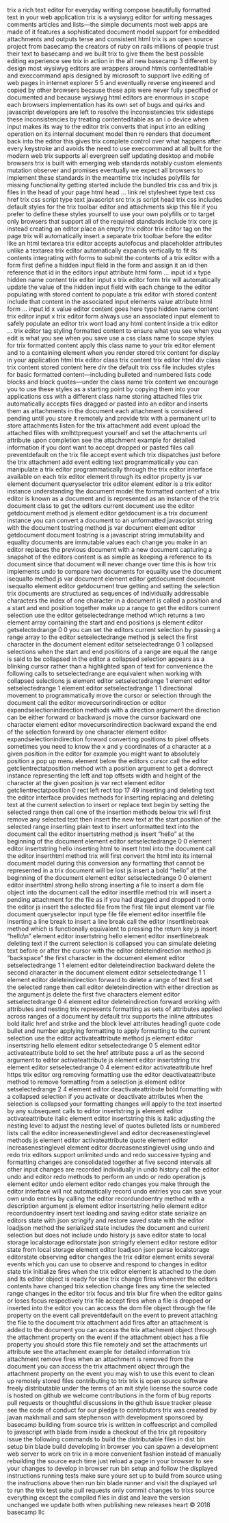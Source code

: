 trix a rich text editor for everyday writing compose beautifully formatted text in your web application trix is a wysiwyg editor for writing messages comments articles and lists—the simple documents most web apps are made of it features a sophisticated document model support for embedded attachments and outputs terse and consistent html trix is an open source project from basecamp the creators of ruby on rails millions of people trust their text to basecamp and we built trix to give them the best possible editing experience see trix in action in the all new basecamp 3 different by design most wysiwyg editors are wrappers around htmls contenteditable and execcommand apis designed by microsoft to support live editing of web pages in internet explorer 5 5 and eventually reverse engineered and copied by other browsers because these apis were never fully specified or documented and because wysiwyg html editors are enormous in scope each browsers implementation has its own set of bugs and quirks and javascript developers are left to resolve the inconsistencies trix sidesteps these inconsistencies by treating contenteditable as an i o device when input makes its way to the editor trix converts that input into an editing operation on its internal document model then re renders that document back into the editor this gives trix complete control over what happens after every keystroke and avoids the need to use execcommand at all built for the modern web trix supports all evergreen self updating desktop and mobile browsers trix is built with emerging web standards notably custom elements mutation observer and promises eventually we expect all browsers to implement these standards in the meantime trix includes polyfills for missing functionality getting started include the bundled trix css and trix js files in the head of your page html head … link rel stylesheet type text css href trix css script type text javascript src trix js script head trix css includes default styles for the trix toolbar editor and attachments skip this file if you prefer to define these styles yourself to use your own polyfills or to target only browsers that support all of the required standards include trix core js instead creating an editor place an empty trix editor trix editor tag on the page trix will automatically insert a separate trix toolbar before the editor like an html textarea trix editor accepts autofocus and placeholder attributes unlike a textarea trix editor automatically expands vertically to fit its contents integrating with forms to submit the contents of a trix editor with a form first define a hidden input field in the form and assign it an id then reference that id in the editors input attribute html form … input id x type hidden name content trix editor input x trix editor form trix will automatically update the value of the hidden input field with each change to the editor populating with stored content to populate a trix editor with stored content include that content in the associated input elements value attribute html form … input id x value editor content goes here type hidden name content trix editor input x trix editor form always use an associated input element to safely populate an editor trix wont load any html content inside a trix editor … trix editor tag styling formatted content to ensure what you see when you edit is what you see when you save use a css class name to scope styles for trix formatted content apply this class name to your trix editor element and to a containing element when you render stored trix content for display in your application html trix editor class trix content trix editor html div class trix content stored content here div the default trix css file includes styles for basic formatted content—including bulleted and numbered lists code blocks and block quotes—under the class name trix content we encourage you to use these styles as a starting point by copying them into your applications css with a different class name storing attached files trix automatically accepts files dragged or pasted into an editor and inserts them as attachments in the document each attachment is considered pending until you store it remotely and provide trix with a permanent url to store attachments listen for the trix attachment add event upload the attached files with xmlhttprequest yourself and set the attachments url attribute upon completion see the attachment example for detailed information if you dont want to accept dropped or pasted files call preventdefault on the trix file accept event which trix dispatches just before the trix attachment add event editing text programmatically you can manipulate a trix editor programmatically through the trix editor interface available on each trix editor element through its editor property js var element document queryselector trix editor element editor is a trix editor instance understanding the document model the formatted content of a trix editor is known as a document and is represented as an instance of the trix document class to get the editors current document use the editor getdocument method js element editor getdocument is a trix document instance you can convert a document to an unformatted javascript string with the document tostring method js var document element editor getdocument document tostring is a javascript string immutability and equality documents are immutable values each change you make in an editor replaces the previous document with a new document capturing a snapshot of the editors content is as simple as keeping a reference to its document since that document will never change over time this is how trix implements undo to compare two documents for equality use the document isequalto method js var document element editor getdocument document isequalto element editor getdocument true getting and setting the selection trix documents are structured as sequences of individually addressable characters the index of one character in a document is called a position and a start and end position together make up a range to get the editors current selection use the editor getselectedrange method which returns a two element array containing the start and end positions js element editor getselectedrange 0 0 you can set the editors current selection by passing a range array to the editor setselectedrange method js select the first character in the document element editor setselectedrange 0 1 collapsed selections when the start and end positions of a range are equal the range is said to be collapsed in the editor a collapsed selection appears as a blinking cursor rather than a highlighted span of text for convenience the following calls to setselectedrange are equivalent when working with collapsed selections js element editor setselectedrange 1 element editor setselectedrange 1 element editor setselectedrange 1 1 directional movement to programmatically move the cursor or selection through the document call the editor movecursorindirection or editor expandselectionindirection methods with a direction argument the direction can be either forward or backward js move the cursor backward one character element editor movecursorindirection backward expand the end of the selection forward by one character element editor expandselectionindirection forward converting positions to pixel offsets sometimes you need to know the x and y coordinates of a character at a given position in the editor for example you might want to absolutely position a pop up menu element below the editors cursor call the editor getclientrectatposition method with a position argument to get a domrect instance representing the left and top offsets width and height of the character at the given position js var rect element editor getclientrectatposition 0 rect left rect top 17 49 inserting and deleting text the editor interface provides methods for inserting replacing and deleting text at the current selection to insert or replace text begin by setting the selected range then call one of the insertion methods below trix will first remove any selected text then insert the new text at the start position of the selected range inserting plain text to insert unformatted text into the document call the editor insertstring method js insert “hello” at the beginning of the document element editor setselectedrange 0 0 element editor insertstring hello inserting html to insert html into the document call the editor inserthtml method trix will first convert the html into its internal document model during this conversion any formatting that cannot be represented in a trix document will be lost js insert a bold “hello” at the beginning of the document element editor setselectedrange 0 0 element editor inserthtml strong hello strong inserting a file to insert a dom file object into the document call the editor insertfile method trix will insert a pending attachment for the file as if you had dragged and dropped it onto the editor js insert the selected file from the first file input element var file document queryselector input type file file element editor insertfile file inserting a line break to insert a line break call the editor insertlinebreak method which is functionally equivalent to pressing the return key js insert “hello\n” element editor insertstring hello element editor insertlinebreak deleting text if the current selection is collapsed you can simulate deleting text before or after the cursor with the editor deleteindirection method js “backspace” the first character in the document element editor setselectedrange 1 1 element editor deleteindirection backward delete the second character in the document element editor setselectedrange 1 1 element editor deleteindirection forward to delete a range of text first set the selected range then call editor deleteindirection with either direction as the argument js delete the first five characters element editor setselectedrange 0 4 element editor deleteindirection forward working with attributes and nesting trix represents formatting as sets of attributes applied across ranges of a document by default trix supports the inline attributes bold italic href and strike and the block level attributes heading1 quote code bullet and number applying formatting to apply formatting to the current selection use the editor activateattribute method js element editor insertstring hello element editor setselectedrange 0 5 element editor activateattribute bold to set the href attribute pass a url as the second argument to editor activateattribute js element editor insertstring trix element editor setselectedrange 0 4 element editor activateattribute href https trix editor org removing formatting use the editor deactivateattribute method to remove formatting from a selection js element editor setselectedrange 2 4 element editor deactivateattribute bold formatting with a collapsed selection if you activate or deactivate attributes when the selection is collapsed your formatting changes will apply to the text inserted by any subsequent calls to editor insertstring js element editor activateattribute italic element editor insertstring this is italic adjusting the nesting level to adjust the nesting level of quotes bulleted lists or numbered lists call the editor increasenestinglevel and editor decreasenestinglevel methods js element editor activateattribute quote element editor increasenestinglevel element editor decreasenestinglevel using undo and redo trix editors support unlimited undo and redo successive typing and formatting changes are consolidated together at five second intervals all other input changes are recorded individually in undo history call the editor undo and editor redo methods to perform an undo or redo operation js element editor undo element editor redo changes you make through the editor interface will not automatically record undo entries you can save your own undo entries by calling the editor recordundoentry method with a description argument js element editor insertstring hello element editor recordundoentry insert text loading and saving editor state serialize an editors state with json stringify and restore saved state with the editor loadjson method the serialized state includes the document and current selection but does not include undo history js save editor state to local storage localstorage editorstate json stringify element editor restore editor state from local storage element editor loadjson json parse localstorage editorstate observing editor changes the trix editor element emits several events which you can use to observe and respond to changes in editor state trix initialize fires when the trix editor element is attached to the dom and its editor object is ready for use trix change fires whenever the editors contents have changed trix selection change fires any time the selected range changes in the editor trix focus and trix blur fire when the editor gains or loses focus respectively trix file accept fires when a file is dropped or inserted into the editor you can access the dom file object through the file property on the event call preventdefault on the event to prevent attaching the file to the document trix attachment add fires after an attachment is added to the document you can access the trix attachment object through the attachment property on the event if the attachment object has a file property you should store this file remotely and set the attachments url attribute see the attachment example for detailed information trix attachment remove fires when an attachment is removed from the document you can access the trix attachment object through the attachment property on the event you may wish to use this event to clean up remotely stored files contributing to trix trix is open source software freely distributable under the terms of an mit style license the source code is hosted on github we welcome contributions in the form of bug reports pull requests or thoughtful discussions in the github issue tracker please see the code of conduct for our pledge to contributors trix was created by javan makhmali and sam stephenson with development sponsored by basecamp building from source trix is written in coffeescript and compiled to javascript with blade from inside a checkout of the trix git repository issue the following commands to build the distributable files in dist bin setup bin blade build developing in browser you can spawn a development web server to work on trix in a more convenient fashion instead of manually rebuilding the source each time just reload a page in your browser to see your changes to develop in browser run bin setup and follow the displayed instructions running tests make sure youre set up to build from source using the instructions above then run bin blade runner and visit the displayed url to run the trix test suite pull requests only commit changes to trixs source everything except the compiled files in dist and leave the version unchanged we update both when publishing new releases heart © 2018 basecamp llc